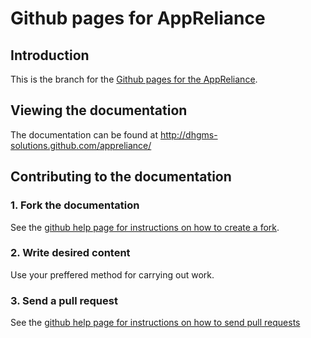 # Github pages for AppReliance

## Introduction

This is the branch for the [Github pages for the AppReliance](http://dhgms-solutions.github.com/appreliance).

## Viewing the documentation

The documentation can be found at http://dhgms-solutions.github.com/appreliance/

## Contributing to the documentation

### 1\. Fork the documentation

See the [github help page for instructions on how to create a fork](http://help.github.com/fork-a-repo/).

### 2\. Write desired content

Use your preffered method for carrying out work.

### 3\. Send a pull request

See the [github help page for instructions on how to send pull requests](http://help.github.com/send-pull-requests/)